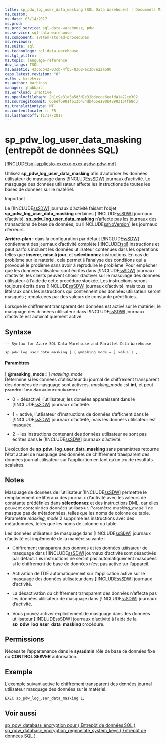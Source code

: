 ```yaml
---
title: sp_pdw_log_user_data_masking (SQL Data Warehouse) | Documents Microsoft
ms.custom: 
ms.date: 03/14/2017
ms.prod: 
ms.prod_service: sql-data-warehouse, pdw
ms.service: sql-data-warehouse
ms.component: system-stored-procedures
ms.reviewer: 
ms.suite: sql
ms.technology: sql-data-warehouse
ms.tgt_pltfrm: 
ms.topic: language-reference
dev_langs: TSQL
ms.assetid: 43c63b42-03cb-4fb5-8362-ec3b7e22a590
caps.latest.revision: "8"
author: barbkess
ms.author: barbkess
manager: jhubbard
ms.workload: Inactive
ms.openlocfilehash: 2b1c9e31e5a5d3d2e31bdecce6eafda1a22ee302
ms.sourcegitcommit: 66bef6981f613b454db465e190b489031c4fb8d3
ms.translationtype: MT
ms.contentlocale: fr-FR
ms.lasthandoff: 11/17/2017
---
```

# <a name="sppdwloguserdatamasking-sql-data-warehouse"></a>sp_pdw_log_user_data_masking (entrepôt de données SQL)
[!INCLUDE[tsql-appliesto-xxxxxx-xxxx-asdw-pdw-md](../../includes/tsql-appliesto-xxxxxx-xxxx-asdw-pdw-md.md)]

  Utilisez **sp_pdw_log_user_data_masking** afin d’autoriser les données utilisateur de masquage dans [!INCLUDE[ssSDW](../../includes/sssdw-md.md)] journaux d’activité. Le masquage des données utilisateur affecte les instructions de toutes les bases de données sur le matériel.  
  
> [!IMPORTANT]  
>  Le [!INCLUDE[ssSDW](../../includes/sssdw-md.md)] journaux d’activité faisant l’objet **sp_pdw_log_user_data_masking** certaines [!INCLUDE[ssSDW](../../includes/sssdw-md.md)] journaux d’activité. **sp_pdw_log_user_data_masking** n’affecte pas les journaux des transactions de base de données, ou [!INCLUDE[ssNoVersion](../../includes/ssnoversion-md.md)] les journaux d’erreurs.  
  
 **Arrière-plan :** dans la configuration par défaut [!INCLUDE[ssSDW](../../includes/sssdw-md.md)] contiennent des journaux d’activité complète [!INCLUDE[tsql](../../includes/tsql-md.md)] instructions et peut parfois incluent les données utilisateur contenues dans les opérations telles que **insérer**, **mise à jour**, et **sélectionnez** instructions. En cas de problème sur le matériel, cela permet à l’analyse des conditions qui a provoqué le problème sans avoir à reproduire le problème. Pour empêcher que les données utilisateur sont écrites dans [!INCLUDE[ssSDW](../../includes/sssdw-md.md)] journaux d’activité, les clients peuvent choisir d’activer sur le masquage des données utilisateur à l’aide de cette procédure stockée. Les instructions seront toujours écrits dans [!INCLUDE[ssSDW](../../includes/sssdw-md.md)] journaux d’activité, mais tous les littéraux dans les instructions qui contiennent des données utilisateur seront masqués ; remplacées par des valeurs de constante prédéfinies.  
  
 Lorsque le chiffrement transparent des données est activé sur le matériel, le masquage des données utilisateur dans [!INCLUDE[ssSDW](../../includes/sssdw-md.md)] journaux d’activité est automatiquement activé.  
  
## <a name="syntax"></a>Syntaxe  
  
```  
-- Syntax for Azure SQL Data Warehouse and Parallel Data Warehouse  
  
sp_pdw_log_user_data_masking [ [ @masking_mode = ] value ] ;  
```  
  
#### <a name="parameters"></a>Paramètres  
 [  **@masking_mode=** ] *masking_mode*  
 Détermine si les données d’utilisateur du journal de chiffrement transparent des données de masquage sont activées. *masking_mode* est **int**, et peut prendre l’une des valeurs suivantes :  
  
-   0 = désactivé, l’utilisateur, les données apparaissent dans le [!INCLUDE[ssSDW](../../includes/sssdw-md.md)] journaux d’activité.  
  
-   1 = activé, l’utilisateur d’instructions de données s’affichent dans le [!INCLUDE[ssSDW](../../includes/sssdw-md.md)] journaux d’activité, mais les données utilisateur est masquée.  
  
-   2 = les instructions contenant des données utilisateur ne sont pas écrites dans le [!INCLUDE[ssSDW](../../includes/sssdw-md.md)] journaux d’activité.  
  
 L’exécution de **sp_pdw_ log_user_data_masking** sans paramètres retourne l’état actuel de masquage des données de chiffrement transparent des données journal utilisateur sur l’application en tant qu’un jeu de résultats scalaires.  
  
## <a name="remarks"></a>Notes  
 Masquage de données de l’utilisateur [!INCLUDE[ssSDW](../../includes/sssdw-md.md)] permettre le remplacement de littéraux des journaux d’activité avec les valeurs de constante prédéfinies dans **sélectionnez** et des instructions DML, car elles peuvent contenir des données utilisateur. Paramètre *masking_mode* 1 ne masque pas de métadonnées, telles que les noms de colonne ou table. Paramètre *masking_mode* 2 supprime les instructions avec des métadonnées, telles que les noms de colonne ou table.  
  
 Les données utilisateur de masquage dans [!INCLUDE[ssSDW](../../includes/sssdw-md.md)] journaux d’activité est implémenté de la manière suivante :  
  
-   Chiffrement transparent des données et les données utilisateur de masquage dans [!INCLUDE[ssSDW](../../includes/sssdw-md.md)] journaux d’activité sont désactivés par défaut. Les instructions ne seront pas automatiquement masquées si le chiffrement de base de données n’est pas activé sur l’appareil.  
  
-   Activation de TDE automatiquement sur l’application active sur le masquage des données utilisateur dans [!INCLUDE[ssSDW](../../includes/sssdw-md.md)] journaux d’activité.  
  
-   La désactivation du chiffrement transparent des données n’affecte pas les données utilisateur de masquage dans [!INCLUDE[ssSDW](../../includes/sssdw-md.md)] journaux d’activité.  
  
-   Vous pouvez activer explicitement de masquage dans des données utilisateur [!INCLUDE[ssSDW](../../includes/sssdw-md.md)] journaux d’activité à l’aide de la **sp_pdw_log_user_data_masking** procédure.  
  
## <a name="permissions"></a>Permissions  
 Nécessite l’appartenance dans le **sysadmin** rôle de base de données fixe ou **CONTROL SERVER** autorisation.  
  
## <a name="example"></a>Exemple  
 L’exemple suivant active le chiffrement transparent des données journal utilisateur masquage des données sur le matériel.  
  
```  
EXEC sp_pdw_log_user_data_masking 1;  
```  
  
## <a name="see-also"></a>Voir aussi  
 [sp_pdw_database_encryption pour &#40; Entrepôt de données SQL &#41;](../../relational-databases/system-stored-procedures/sp-pdw-database-encryption-sql-data-warehouse.md)   
 [sp_pdw_database_encryption_regenerate_system_keys &#40; Entrepôt de données SQL &#41;](../../relational-databases/system-stored-procedures/sp-pdw-database-encryption-regenerate-system-keys-sql-data-warehouse.md)  
  
  
